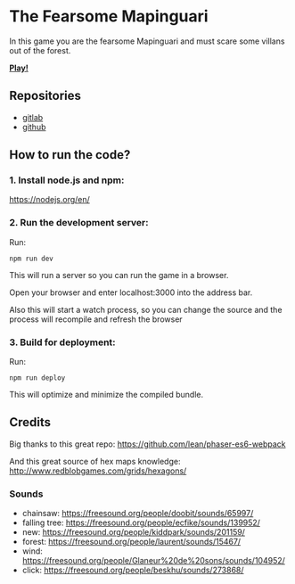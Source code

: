 # The Fearsome Mapinguari

In this game you are the fearsome Mapinguari and must scare some villans out of the forest.

[**Play!**](http://andresmrm.gitlab.io/mapinguari/)

## Repositories

- [gitlab](https://gitlab.com/andresmrm/mapinguari)
- [github](https://github.com/andresmrm/mapinguari)

## How to run the code?

### 1. Install node.js and npm:

https://nodejs.org/en/

### 2. Run the development server:

Run:

```npm run dev```

This will run a server so you can run the game in a browser.

Open your browser and enter localhost:3000 into the address bar.

Also this will start a watch process, so you can change the source and the process will recompile and refresh the browser


### 3. Build for deployment:

Run:

```npm run deploy```

This will optimize and minimize the compiled bundle.

## Credits

Big thanks to this great repo:
https://github.com/lean/phaser-es6-webpack

And this great source of hex maps knowledge:
http://www.redblobgames.com/grids/hexagons/

### Sounds

- chainsaw: https://freesound.org/people/doobit/sounds/65997/
- falling tree: https://freesound.org/people/ecfike/sounds/139952/
- new: https://freesound.org/people/kiddpark/sounds/201159/
- forest: https://freesound.org/people/laurent/sounds/15467/
- wind: https://freesound.org/people/Glaneur%20de%20sons/sounds/104952/
- click: https://freesound.org/people/beskhu/sounds/273868/
